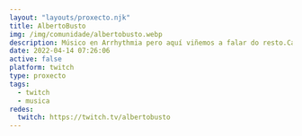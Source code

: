 ```yaml
---
layout: "layouts/proxecto.njk"
title: AlbertoBusto
img: /img/comunidade/albertobusto.webp
description: Músico en Arrhythmia pero aquí viñemos a falar do resto.Canle... "musical".
date: 2022-04-14 07:26:06
active: false
platform: twitch
type: proxecto
tags:
  - twitch
  - musica
redes:
  twitch: https://twitch.tv/albertobusto
---
```

